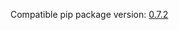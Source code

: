 <!--- https://github.com/mgroth0/deephys/releases -->

[//]: # (VERSION:1.24.1)


Compatible pip package
version: [0.7.2](https://pypi.org/project/deephys/0.7.2/)

[//]: # (### PIP Python Package Updated to 0.7.2)
[//]: # (### New Features)
[//]: # (### Performance Improvements)
[//]: # (### Cosmetic Changes)
[//]: # (### Bug Fixes)
[//]: # (### Internal Development)
[//]: # (### New Tests)
[//]: # (### Notes)
[//]: # (### Todo)